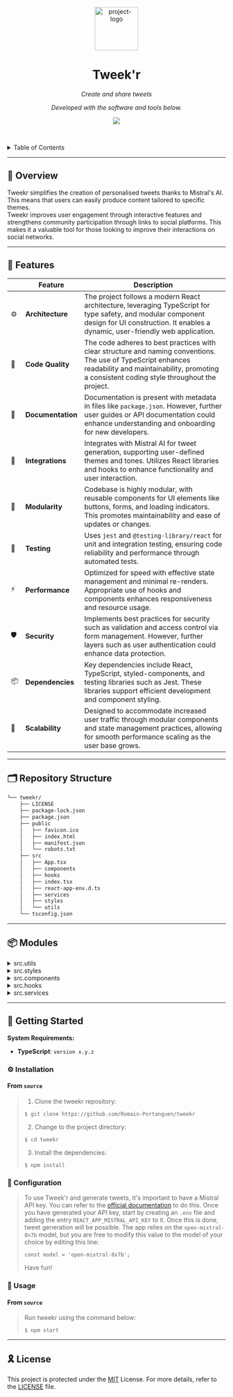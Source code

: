 <p align="center">
  <img src="https://img.icons8.com/?size=512&id=55494&format=png" width="100" alt="project-logo">
</p>
<p align="center">
    <h1 align="center">Tweek'r</h1>
</p>
<p align="center">
    <em>Create and share tweets</em>
</p>
<p align="center">
	<!-- Shields.io badges not used with skill icons. --><p>
<p align="center">
		<em>Developed with the software and tools below.</em>
</p>
<p align="center">
	<a href="https://skillicons.dev">
		<img src="https://skillicons.dev/icons?i=react,ts">
	</a></p>

<br><!-- TABLE OF CONTENTS -->
<details>
  <summary>Table of Contents</summary><br>

- [📍 Overview](#-overview)
- [🧩 Features](#-features)
- [🗂️ Repository Structure](#️-repository-structure)
- [📦 Modules](#-modules)
- [🚀 Getting Started](#-getting-started)
  - [⚙️ Installation](#️-installation)
  - [📑 Configuration](#-configuration)
  - [🤖 Usage](#-usage)
- [🎗 License](#-license)
</details>
<hr>

## 📍 Overview

Tweekr simplifies the creation of personalised tweets thanks to Mistral's AI. </br>
This means that users can easily produce content tailored to specific themes. </br>
Tweekr improves user engagement through interactive features and strengthens community participation through links to social platforms. This makes it a valuable tool for those looking to improve their interactions on social networks.

---

## 🧩 Features

|     | Feature           | Description                                                                                                                                                                                                 |
|-----|-------------------|-------------------------------------------------------------------------------------------------------------------------------------------------------------------------------------------------------------|
| ⚙️  | **Architecture**  | The project follows a modern React architecture, leveraging TypeScript for type safety, and modular component design for UI construction. It enables a dynamic, user-friendly web application.              |
| 🔩  | **Code Quality**  | The code adheres to best practices with clear structure and naming conventions. The use of TypeScript enhances readability and maintainability, promoting a consistent coding style throughout the project. |
| 📄  | **Documentation** | Documentation is present with metadata in files like `package.json`. However, further user guides or API documentation could enhance understanding and onboarding for new developers.                       |
| 🔌  | **Integrations**  | Integrates with Mistral AI for tweet generation, supporting user-defined themes and tones. Utilizes React libraries and hooks to enhance functionality and user interaction.                                |
| 🧩  | **Modularity**    | Codebase is highly modular, with reusable components for UI elements like buttons, forms, and loading indicators. This promotes maintainability and ease of updates or changes.                             |
| 🧪  | **Testing**       | Uses `jest` and `@testing-library/react` for unit and integration testing, ensuring code reliability and performance through automated tests.                                                               |
| ⚡️  | **Performance**   | Optimized for speed with effective state management and minimal re-renders. Appropriate use of hooks and components enhances responsiveness and resource usage.                                             |
| 🛡️ | **Security**      | Implements best practices for security such as validation and access control via form management. However, further layers such as user authentication could enhance data protection.                        |
| 📦  | **Dependencies**  | Key dependencies include React, TypeScript, styled-components, and testing libraries such as Jest. These libraries support efficient development and component styling.                                     |
| 🚀  | **Scalability**   | Designed to accommodate increased user traffic through modular components and state management practices, allowing for smooth performance scaling as the user base grows.                                   |

---

## 🗂️ Repository Structure

```sh
└── tweekr/
    ├── LICENSE
    ├── package-lock.json
    ├── package.json
    ├── public
    │   ├── favicon.ico
    │   ├── index.html
    │   ├── manifest.json
    │   └── robots.txt
    ├── src
    │   ├── App.tsx
    │   ├── components
    │   ├── hooks
    │   ├── index.tsx
    │   ├── react-app-env.d.ts
    │   ├── services
    │   ├── styles
    │   └── utils
    └── tsconfig.json
```

---

## 📦 Modules

<details closed><summary>src.utils</summary>

| File                                                                                                   | Summary                                                                                                                                                                                                                                                                                                          |
|--------------------------------------------------------------------------------------------------------|------------------------------------------------------------------------------------------------------------------------------------------------------------------------------------------------------------------------------------------------------------------------------------------------------------------|
| [cleanResponse.ts](https://github.com/Romain-Portanguen/tweekr/blob/master/src/utils/cleanResponse.ts) | Cleanses API responses by removing unwanted characters, enhancing data integrity and readability within the application. This utility plays a vital role in ensuring that the data processed in the Tweekr repository is clean and usable, thus supporting the overall architectures reliability and efficiency. |

</details>

<details closed><summary>src.styles</summary>

| File                                                                                        | Summary                                                                                                                                                                                                                                                                                                                       |
|---------------------------------------------------------------------------------------------|-------------------------------------------------------------------------------------------------------------------------------------------------------------------------------------------------------------------------------------------------------------------------------------------------------------------------------|
| [globals.ts](https://github.com/Romain-Portanguen/tweekr/blob/master/src/styles/globals.ts) | Defines global styles and design tokens for the Tweekr application, establishing consistent visual themes such as colors and font sizes. Facilitates responsive design through breakpoints, enhancing user experience across devices while promoting a cohesive aesthetic throughout the apps various components and layouts. |

</details>

<details closed><summary>src.components</summary>

| File                                                                                                        | Summary                                                                                                                                                                                                                                                                                                                                                   |
|-------------------------------------------------------------------------------------------------------------|-----------------------------------------------------------------------------------------------------------------------------------------------------------------------------------------------------------------------------------------------------------------------------------------------------------------------------------------------------------|
| [Hero.tsx](https://github.com/Romain-Portanguen/tweekr/blob/master/src/components/Hero.tsx)                 | Showcases a prominent hero section, inviting users to generate tweets with Mistral IA. It features a call-to-action button that directs users to the projects GitHub page, enhancing community engagement and visibility within the broader architecture of the Tweekr application.                                                                       |
| [DotLoader.tsx](https://github.com/Romain-Portanguen/tweekr/blob/master/src/components/DotLoader.tsx)       | Provides a visually engaging loading indicator through animated dots, enhancing user experience during data fetching or processing in the application. As a reusable component, it integrates seamlessly within the architecture, promoting consistency and style across various sections of the Tweekr project.                                          |
| [Hamburger.tsx](https://github.com/Romain-Portanguen/tweekr/blob/master/src/components/Hamburger.tsx)       | Enhances user interaction by providing a visually appealing and functional hamburger menu component. This feature integrates seamlessly with the larger architecture, supporting dropdown functionality and user logout while maintaining a responsive design, contributing to the overall usability and aesthetics of the application.                   |
| [Step.tsx](https://github.com/Romain-Portanguen/tweekr/blob/master/src/components/Step.tsx)                 | Creates a reusable Step component that enhances user experience by visually organizing content into labeled sections. Designed for flexibility, it adapts to modal displays and facilitates easy navigation, aligning with the repository’s goal of delivering a structured and interactive application interface.                                        |
| [ActionButton.tsx](https://github.com/Romain-Portanguen/tweekr/blob/master/src/components/ActionButton.tsx) | Facilitates user interaction through a customizable action button component, enhancing the applications UI. It allows integration of icons and click handling, promoting a consistent design language while ensuring responsiveness and accessibility, aligning seamlessly with the overall structure and user experience goals of the Tweekr repository. |
| [Footer.tsx](https://github.com/Romain-Portanguen/tweekr/blob/master/src/components/Footer.tsx)             | Establishes a visually appealing footer that enhances user experience by providing essential links and information about the project. It connects users to social media profiles while reinforcing branding through attribution, aligning with the repositorys overall goal of creating an accessible and engaging application.                           |
| [Header.tsx](https://github.com/Romain-Portanguen/tweekr/blob/master/src/components/Header.tsx)             | Creates a visually appealing and functional header component for the Tweekr app, fostering a user-friendly interface. Integrating an icon and title alongside a responsive hamburger menu, it enhances navigation while aligning with the overall architecture that prioritizes accessibility and design consistency.                                     |
| [DropdownMenu.tsx](https://github.com/Romain-Portanguen/tweekr/blob/master/src/components/DropdownMenu.tsx) | Enhances user experience by providing a responsive dropdown menu component that displays action items like logout. Integrates seamlessly within the application’s architecture by leveraging styled-components for styling, ensuring consistent design, and facilitating user interactions in a clean and accessible manner.                              |
| [Modal.tsx](https://github.com/Romain-Portanguen/tweekr/blob/master/src/components/Modal.tsx)               | Facilitates user interactions by providing a versatile modal component, enhancing the user experience within the Tweekr application. It allows for easy display of content, ensuring that critical information is presented clearly while maintaining a sleek design and responsive behavior.                                                             |
| [Form.tsx](https://github.com/Romain-Portanguen/tweekr/blob/master/src/components/Form.tsx)                 | Facilitates user interaction by providing a structured interface for generating tweets based on user-defined themes and tones. Integrates validation for daily limits, displays loading states, and enables text copying, enhancing the overall user experience within the broader architecture of the Tweekr application.                                |

</details>

<details closed><summary>src.hooks</summary>

| File                                                                                                       | Summary                                                                                                                                                                                                                                                                                                                                                     |
|------------------------------------------------------------------------------------------------------------|-------------------------------------------------------------------------------------------------------------------------------------------------------------------------------------------------------------------------------------------------------------------------------------------------------------------------------------------------------------|
| [useTypingEffect.ts](https://github.com/Romain-Portanguen/tweekr/blob/master/src/hooks/useTypingEffect.ts) | Facilitates a typing animation effect, enhancing user engagement by dynamically displaying text. Integrated within the Tweekr repository, this hook allows components to create an appealing presentation of information, contributing to an interactive user experience aligned with the overall architectures focus on responsive and interactive design. |
| [useDailyToken.ts](https://github.com/Romain-Portanguen/tweekr/blob/master/src/hooks/useDailyToken.ts)     | Manage daily token usage effectively within the Tweekr application by tracking and updating the number of tokens utilized. It ensures users are informed when they reach the defined limit, fostering a seamless experience while integrating with local storage for persistent state management.                                                           |

</details>

<details closed><summary>src.services</summary>

| File                                                                                                        | Summary                                                                                                                                                                                                                                                                                                                                       |
|-------------------------------------------------------------------------------------------------------------|-----------------------------------------------------------------------------------------------------------------------------------------------------------------------------------------------------------------------------------------------------------------------------------------------------------------------------------------------|
| [mistralService.ts](https://github.com/Romain-Portanguen/tweekr/blob/master/src/services/mistralService.ts) | Facilitates dynamic tweet generation by interfacing with the Mistral AI service, allowing users to obtain personalized tweets based on themes and desired vibes. This functionality enhances the applications interactivity, aligning seamlessly with the overall goal of creating an engaging social media experience within the repository. |

</details>

---

## 🚀 Getting Started

**System Requirements:**

* **TypeScript**: `version x.y.z`

### ⚙️ Installation

<h4>From <code>source</code></h4>

> 1. Clone the tweekr repository:
>
> ```console
> $ git clone https://github.com/Romain-Portanguen/tweekr
> ```
>
> 2. Change to the project directory:
> ```console
> $ cd tweekr
> ```
>
> 3. Install the dependencies:
> ```console
> $ npm install
> ```

### 📑 Configuration

>To use Tweek'r and generate tweets, it's important to have a Mistral API key. You can refer to the [official documentation](https://docs.mistral.ai/) to do this.
>Once you have generated your API key, start by creating an `.env` file and adding the entry `REACT_APP_MISTRAL_API_KEY` to it. Once this is done, tweet generation will be possible. The app relies on the `open-mixtral-8x7b` model, but you are free to modify this value to the model of your choice by editing this line:
>
>`const model = 'open-mixtral-8x7b';`
>
>Have fun!

### 🤖 Usage

<h4>From <code>source</code></h4>

> Run tweekr using the command below:
> ```console
> $ npm start
> ```

---

## 🎗 License

This project is protected under the [MIT](https://choosealicense.com/licenses) License. For more details, refer to the [LICENSE](https://choosealicense.com/licenses/) file.
